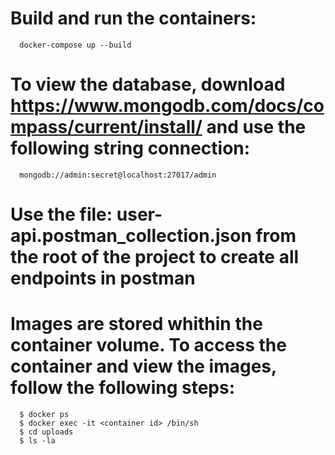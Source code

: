 
# Build and run the containers:

``` 
  docker-compose up --build
```

# To view the database, download https://www.mongodb.com/docs/compass/current/install/ and use the following string connection:

```
  mongodb://admin:secret@localhost:27017/admin
```

# Use the file: user-api.postman_collection.json from the root of the project to create all endpoints in postman

# Images are stored whithin the container volume. To access the container and view the images, follow the following steps:

```
  $ docker ps
  $ docker exec -it <container id> /bin/sh
  $ cd uploads
  $ ls -la
```